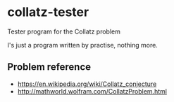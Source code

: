 # collatz-tester
Tester program for the Collatz problem

I's just a program written by practise, nothing more.

## Problem reference
- https://en.wikipedia.org/wiki/Collatz_conjecture
- http://mathworld.wolfram.com/CollatzProblem.html